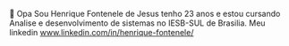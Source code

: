 👋 Opa
Sou Henrique Fontenele de Jesus
tenho 23 anos e estou cursando Analise e desenvolvimento de sistemas no IESB-SUL de Brasilia. 
Meu linkedin www.linkedin.com/in/henrique-fontenele/

